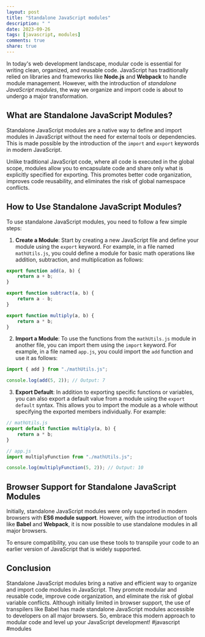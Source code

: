 ```yaml
---
layout: post
title: "Standalone JavaScript modules"
description: " "
date: 2023-09-26
tags: [javascript, modules]
comments: true
share: true
---
```


In today's web development landscape, modular code is essential for writing clean, organized, and reusable code. JavaScript has traditionally relied on libraries and frameworks like **Node.js** and **Webpack** to handle module management. However, with the introduction of *standalone JavaScript modules*, the way we organize and import code is about to undergo a major transformation.

## What are Standalone JavaScript Modules?

Standalone JavaScript modules are a native way to define and import modules in JavaScript without the need for external tools or dependencies. This is made possible by the introduction of the `import` and `export` keywords in modern JavaScript.

Unlike traditional JavaScript code, where all code is executed in the global scope, modules allow you to encapsulate code and share only what is explicitly specified for exporting. This promotes better code organization, improves code reusability, and eliminates the risk of global namespace conflicts.

## How to Use Standalone JavaScript Modules?

To use standalone JavaScript modules, you need to follow a few simple steps:

1. **Create a Module**: Start by creating a new JavaScript file and define your module using the `export` keyword. For example, in a file named `mathUtils.js`, you could define a module for basic math operations like addition, subtraction, and multiplication as follows:

```javascript
export function add(a, b) {
    return a + b;
}

export function subtract(a, b) {
    return a - b;
}

export function multiply(a, b) {
    return a * b;
}
```

2. **Import a Module**: To use the functions from the `mathUtils.js` module in another file, you can import them using the `import` keyword. For example, in a file named `app.js`, you could import the `add` function and use it as follows:

```javascript
import { add } from "./mathUtils.js";

console.log(add(5, 2)); // Output: 7
```

3. **Export Default**: In addition to exporting specific functions or variables, you can also export a default value from a module using the `export default` syntax. This allows you to import the module as a whole without specifying the exported members individually. For example:

```javascript
// mathUtils.js
export default function multiply(a, b) {
    return a * b;
}

// app.js
import multiplyFunction from "./mathUtils.js";

console.log(multiplyFunction(5, 2)); // Output: 10
```

## Browser Support for Standalone JavaScript Modules

Initially, standalone JavaScript modules were only supported in modern browsers with **ES6 module support**. However, with the introduction of tools like **Babel** and **Webpack**, it is now possible to use standalone modules in all major browsers.

To ensure compatibility, you can use these tools to transpile your code to an earlier version of JavaScript that is widely supported.

## Conclusion

Standalone JavaScript modules bring a native and efficient way to organize and import code modules in JavaScript. They promote modular and reusable code, improve code organization, and eliminate the risk of global variable conflicts. Although initially limited in browser support, the use of transpilers like Babel has made standalone JavaScript modules accessible to developers on all major browsers. So, embrace this modern approach to modular code and level up your JavaScript development! #javascript #modules